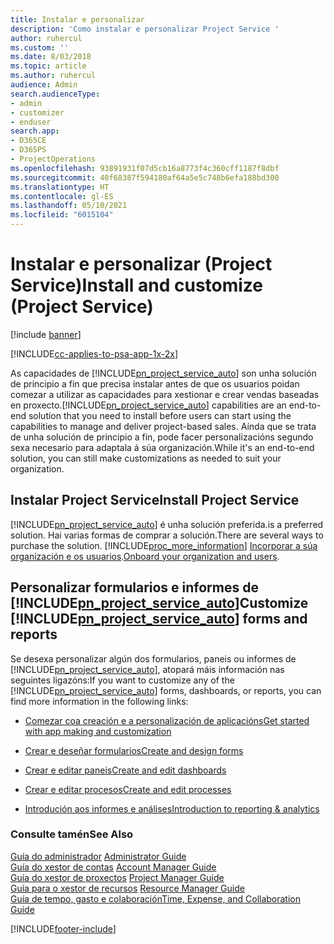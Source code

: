 ```yaml
---
title: Instalar e personalizar
description: 'Como instalar e personalizar Project Service '
author: ruhercul
ms.custom: ''
ms.date: 8/03/2018
ms.topic: article
ms.author: ruhercul
audience: Admin
search.audienceType:
- admin
- customizer
- enduser
search.app:
- D365CE
- D365PS
- ProjectOperations
ms.openlocfilehash: 93891931f07d5cb16a8773f4c360cff1187f8dbf
ms.sourcegitcommit: 40f68387f594180af64a5e5c748b6efa188bd300
ms.translationtype: HT
ms.contentlocale: gl-ES
ms.lasthandoff: 05/10/2021
ms.locfileid: "6015104"
---
```

# <a name="install-and-customize-project-service"></a><span data-ttu-id="8ce2f-103">Instalar e personalizar (Project Service)</span><span class="sxs-lookup"><span data-stu-id="8ce2f-103">Install and customize (Project Service)</span></span>

[!include [banner](../includes/psa-now-project-operations.md)]

[!INCLUDE[cc-applies-to-psa-app-1x-2x](../includes/cc-applies-to-psa-app-1x-2x.md)]

<span data-ttu-id="8ce2f-104">As capacidades de [!INCLUDE[pn_project_service_auto](../includes/pn-project-service-auto.md)] son unha solución de principio a fin que precisa instalar antes de que os usuarios poidan comezar a utilizar as capacidades para xestionar e crear vendas baseadas en proxecto.</span><span class="sxs-lookup"><span data-stu-id="8ce2f-104">[!INCLUDE[pn_project_service_auto](../includes/pn-project-service-auto.md)] capabilities are an end-to-end solution that you need to install before users can start using the capabilities to manage and deliver project-based sales.</span></span> <span data-ttu-id="8ce2f-105">Aínda que se trata de unha solución de principio a fin, pode facer personalizacións segundo sexa necesario para adaptala á súa organización.</span><span class="sxs-lookup"><span data-stu-id="8ce2f-105">While it's an end-to-end solution, you can still make customizations as needed to suit your organization.</span></span>  
<!-- TODO: I expect to find the information on how to get and install this here. Please find that and add it here. Same for Project Service.--> 
  
## <a name="install-project-service"></a><span data-ttu-id="8ce2f-106">Instalar Project Service</span><span class="sxs-lookup"><span data-stu-id="8ce2f-106">Install Project Service</span></span>  
 [!INCLUDE[pn_project_service_auto](../includes/pn-project-service-auto.md)] <span data-ttu-id="8ce2f-107">é unha solución preferida.</span><span class="sxs-lookup"><span data-stu-id="8ce2f-107">is a preferred solution.</span></span> <span data-ttu-id="8ce2f-108">Hai varias formas de comprar a solución.</span><span class="sxs-lookup"><span data-stu-id="8ce2f-108">There are several ways to purchase the solution.</span></span> [!INCLUDE[proc_more_information](../includes/proc-more-information.md)] <span data-ttu-id="8ce2f-109">[Incorporar a súa organización e os usuarios](/dynamics365/customerengagement/on-premises/admin/onboard-your-organization-and-users-to-dynamics-365-online).</span><span class="sxs-lookup"><span data-stu-id="8ce2f-109">[Onboard your organization and users](/dynamics365/customerengagement/on-premises/admin/onboard-your-organization-and-users-to-dynamics-365-online).</span></span>  
  
## <a name="customize-pn_project_service_auto-forms-and-reports"></a><span data-ttu-id="8ce2f-110">Personalizar formularios e informes de [!INCLUDE[pn_project_service_auto](../includes/pn-project-service-auto.md)]</span><span class="sxs-lookup"><span data-stu-id="8ce2f-110">Customize [!INCLUDE[pn_project_service_auto](../includes/pn-project-service-auto.md)] forms and reports</span></span>  
 <span data-ttu-id="8ce2f-111">Se desexa personalizar algún dos formularios, paneis ou informes de [!INCLUDE[pn_project_service_auto](../includes/pn-project-service-auto.md)], atopará máis información nas seguintes ligazóns:</span><span class="sxs-lookup"><span data-stu-id="8ce2f-111">If you want to customize any of the [!INCLUDE[pn_project_service_auto](../includes/pn-project-service-auto.md)] forms, dashboards, or reports, you can find more information in the following links:</span></span>  
  
- [<span data-ttu-id="8ce2f-112">Comezar coa creación e a personalización de aplicacións</span><span class="sxs-lookup"><span data-stu-id="8ce2f-112">Get started with app making and customization</span></span>](/dynamics365/customerengagement/on-premises/customize/getting-started-customization)  
  
- [<span data-ttu-id="8ce2f-113">Crear e deseñar formularios</span><span class="sxs-lookup"><span data-stu-id="8ce2f-113">Create and design forms</span></span>](/dynamics365/customerengagement/on-premises/customize/create-design-forms)  
  
- [<span data-ttu-id="8ce2f-114">Crear e editar paneis</span><span class="sxs-lookup"><span data-stu-id="8ce2f-114">Create and edit dashboards</span></span>](/dynamics365/customerengagement/on-premises/customize/create-edit-dashboards)  
  
- [<span data-ttu-id="8ce2f-115">Crear e editar procesos</span><span class="sxs-lookup"><span data-stu-id="8ce2f-115">Create and edit processes</span></span>](/dynamics365/customerengagement/on-premises/customize/guide-staff-through-common-tasks-processes)  
  
- [<span data-ttu-id="8ce2f-116">Introdución aos informes e análises</span><span class="sxs-lookup"><span data-stu-id="8ce2f-116">Introduction to reporting & analytics</span></span>](/dynamics365/customerengagement/on-premises/analytics/reporting-analytics-with-dynamics-365)  
  
### <a name="see-also"></a><span data-ttu-id="8ce2f-117">Consulte tamén</span><span class="sxs-lookup"><span data-stu-id="8ce2f-117">See Also</span></span>  
 <span data-ttu-id="8ce2f-118">[Guía do administrador](../psa/admin-guide.md) </span><span class="sxs-lookup"><span data-stu-id="8ce2f-118">[Administrator Guide](../psa/admin-guide.md) </span></span>  
 <span data-ttu-id="8ce2f-119">[Guía do xestor de contas](../psa/account-manager-guide.md) </span><span class="sxs-lookup"><span data-stu-id="8ce2f-119">[Account Manager Guide](../psa/account-manager-guide.md) </span></span>  
 <span data-ttu-id="8ce2f-120">[Guía do xestor de proxectos](../psa/project-manager-guide.md) </span><span class="sxs-lookup"><span data-stu-id="8ce2f-120">[Project Manager Guide](../psa/project-manager-guide.md) </span></span>  
 <span data-ttu-id="8ce2f-121">[Guía para o xestor de recursos](../psa/resource-manager-guide.md) </span><span class="sxs-lookup"><span data-stu-id="8ce2f-121">[Resource Manager Guide](../psa/resource-manager-guide.md) </span></span>  
 [<span data-ttu-id="8ce2f-122">Guía de tempo, gasto e colaboración</span><span class="sxs-lookup"><span data-stu-id="8ce2f-122">Time, Expense, and Collaboration Guide</span></span>](../psa/time-expense-collaboration-guide.md)


[!INCLUDE[footer-include](../includes/footer-banner.md)]